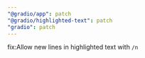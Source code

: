 ```yaml
---
"@gradio/app": patch
"@gradio/highlighted-text": patch
"gradio": patch
---
```


fix:Allow new lines in highlighted text with `/n`
